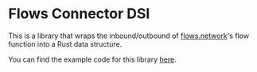 # Flows Connector DSI

This is a library that wraps the inbound/outbound of [flows.network](https://flows.network)'s flow function into a Rust data structure.

You can find the example code for this library [here](https://github.com/second-state/flow-functions).

